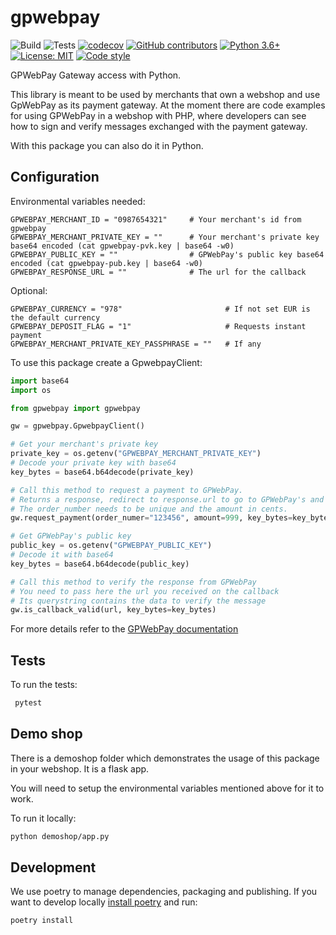 # gpwebpay
![Build](https://github.com/filias/gpwebpay/workflows/build/badge.svg)
![Tests](https://github.com/filias/gpwebpay/workflows/tests/badge.svg)
[![codecov](https://codecov.io/gh/filias/gpwebpay/branch/master/graphs/badge.svg?branch=master)](https://codecov.io/github/filias/gpwebpay?branch=master)
[![GitHub contributors](https://img.shields.io/github/contributors/filias/gpwebpay)](https://github.com/filias/gpwebpay/graphs/contributors/)
[![Python 3.6+](https://img.shields.io/badge/python-3.6+-blue.svg)](https://www.python.org/downloads/release/python-370/)
[![License: MIT](https://img.shields.io/badge/License-MIT-purple.svg)](https://opensource.org/licenses/MIT)
[![Code style](https://img.shields.io/badge/code%20style-black-000000.svg)](https://https://github.com/psf/black)

GPWebPay Gateway access with Python.

This library is meant to be used by merchants that own a webshop and use GpWebPay as its payment gateway.
At the moment there are code examples for using GPWebPay in a webshop with PHP, where developers can see how to
sign and verify messages exchanged with the payment gateway.

With this package you can also do it in Python.

Configuration
-------

Environmental variables needed:
```
GPWEBPAY_MERCHANT_ID = "0987654321"     # Your merchant's id from gpwebpay
GPWEBPAY_MERCHANT_PRIVATE_KEY = ""      # Your merchant's private key base64 encoded (cat gpwebpay-pvk.key | base64 -w0)
GPWEBPAY_PUBLIC_KEY = ""                # GPWebPay's public key base64 encoded (cat gpwebpay-pub.key | base64 -w0)
GPWEBPAY_RESPONSE_URL = ""              # The url for the callback
```
Optional:
```
GPWEBPAY_CURRENCY = "978"                       # If not set EUR is the default currency
GPWEBPAY_DEPOSIT_FLAG = "1"                     # Requests instant payment
GPWEBPAY_MERCHANT_PRIVATE_KEY_PASSPHRASE = ""   # If any
```

To use this package create a GpwebpayClient:

```python
import base64
import os

from gpwebpay import gpwebpay

gw = gpwebpay.GpwebpayClient()

# Get your merchant's private key
private_key = os.getenv("GPWEBPAY_MERCHANT_PRIVATE_KEY")
# Decode your private key with base64
key_bytes = base64.b64decode(private_key)

# Call this method to request a payment to GPWebPay.
# Returns a response, redirect to response.url to go to GPWebPay's and make the payment
# The order_number needs to be unique and the amount in cents.
gw.request_payment(order_numer="123456", amount=999, key_bytes=key_bytes)

# Get GPWebPay's public key
public_key = os.getenv("GPWEBPAY_PUBLIC_KEY")
# Decode it with base64
key_bytes = base64.b64decode(public_key)

# Call this method to verify the response from GPWebPay
# You need to pass here the url you received on the callback
# Its querystring contains the data to verify the message
gw.is_callback_valid(url, key_bytes=key_bytes)
```

For more details refer to the [GPWebPay documentation](http://www.gpwebpay.cz/en/Download)


Tests
-------

To run the tests:
```bash
 pytest
 ```


Demo shop
-------

There is a demoshop folder which demonstrates the usage of this package in your webshop.
It is a flask app.

You will need to setup the environmental variables mentioned above for it to work.

To run it locally:
```bash
python demoshop/app.py
```


Development
-------
We use poetry to manage dependencies, packaging and publishing.
If you want to develop locally [install poetry](https://python-poetry.org/docs/#installation) and run:

```bash
poetry install
```
